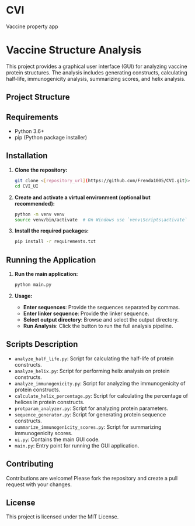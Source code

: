 # CVI
Vaccine property app
# Vaccine Structure Analysis

This project provides a graphical user interface (GUI) for analyzing vaccine protein structures. The analysis includes generating constructs, calculating half-life, immunogenicity analysis, summarizing scores, and helix analysis.

## Project Structure


## Requirements

- Python 3.6+
- pip (Python package installer)

## Installation

1. **Clone the repository:**

    ```bash
    git clone <[repository_url](https://github.com/Frenda1005/CVI.git)>
    cd CVI_UI
    ```

2. **Create and activate a virtual environment (optional but recommended):**

    ```bash
    python -m venv venv
    source venv/bin/activate  # On Windows use `venv\Scripts\activate`
    ```

3. **Install the required packages:**

    ```bash
    pip install -r requirements.txt
    ```

## Running the Application

1. **Run the main application:**

    ```bash
    python main.py
    ```

2. **Usage:**

    - **Enter sequences**: Provide the sequences separated by commas.
    - **Enter linker sequence**: Provide the linker sequence.
    - **Select output directory**: Browse and select the output directory.
    - **Run Analysis**: Click the button to run the full analysis pipeline.

## Scripts Description

- `analyze_half_life.py`: Script for calculating the half-life of protein constructs.
- `analyze_helix.py`: Script for performing helix analysis on protein constructs.
- `analyze_immunogenicity.py`: Script for analyzing the immunogenicity of protein constructs.
- `calculate_helix_percentage.py`: Script for calculating the percentage of helices in protein constructs.
- `protparam_analyzer.py`: Script for analyzing protein parameters.
- `sequence_generator.py`: Script for generating protein sequence constructs.
- `summarize_immunogenicity_scores.py`: Script for summarizing immunogenicity scores.
- `ui.py`: Contains the main GUI code.
- `main.py`: Entry point for running the GUI application.

## Contributing

Contributions are welcome! Please fork the repository and create a pull request with your changes.

## License

This project is licensed under the MIT License.

